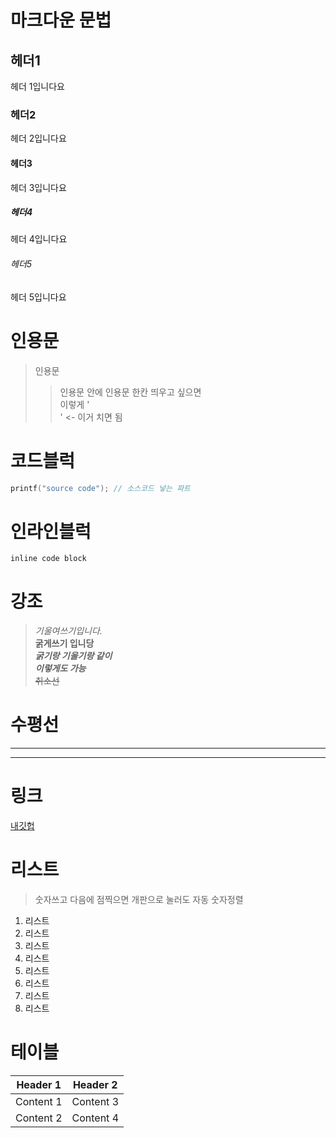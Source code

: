 # 마크다운 문법
## 헤더1
헤더 1입니다요
### 헤더2
헤더 2입니다요
#### 헤더3
헤더 3입니다요
##### 헤더4
헤더 4입니다요
###### 헤더5
헤더 5입니다요
# 인용문
> 인용문 
>> 인용문 안에 인용문
한칸 띄우고 싶으면</br> 
이렇게 '</br>' <- 이거 치면 됨

# 코드블럭
```c++
printf("source code"); // 소스코드 넣는 파트
```
# 인라인블럭 
`inline code block`

# 강조
> *기울여쓰기입니다.*</br>
**굵게쓰기 입니당**</br>
***굵기랑 기울기랑 같이***</br>
___이렇게도 가능___</br>
~~취소선~~ </br>

# 수평선 
___ 
***

# 링크
<!-- [내깃헙](https://githun.com/dkpark10) 이렇게 쓰면 됨 -->
[내깃헙](https://githun.com/dkpark10)

# 리스트
> 숫자쓰고 다음에 점찍으면 개판으로 눌러도 자동 숫자정렬 
1. 리스트 
5645. 리스트
4. 리스트 
253235235. 리스트 
1. 리스트 
5645. 리스트
4. 리스트 
253235235. 리스트 

# 테이블
Header 1 | Header 2
--- | ---
Content 1 | Content 3
Content 2 | Content 4
